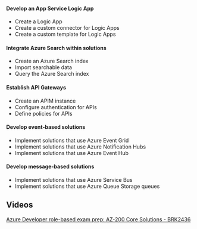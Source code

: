 #### Develop an App Service Logic App

- Create a Logic App
- Create a custom connector for Logic Apps
- Create a custom template for Logic Apps

#### Integrate Azure Search within solutions

- Create an Azure Search index
- Import searchable data
- Query the Azure Search index

#### Establish API Gateways

- Create an APIM instance
- Configure authentication for APIs
- Define policies for APIs

#### Develop event-based solutions

- Implement solutions that use Azure Event Grid
- Implement solutions that use Azure Notification Hubs
- Implement solutions that use Azure Event Hub

#### Develop message-based solutions

- Implement solutions that use Azure Service Bus
- Implement solutions that use Azure Queue Storage queues

## Videos

[Azure Developer role-based exam prep: AZ-200 Core Solutions - BRK2436](https://www.youtube.com/watch?v=nWpNe5bbzz8)
